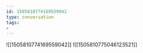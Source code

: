 ```yaml
---
id: 1505810774169559042
type: conversation
tags:
- 
---
```

![[1505810774169559042]]
![[1505810775046123521]]

